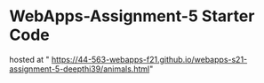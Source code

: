 # WebApps-Assignment-5 Starter Code
hosted at " https://44-563-webapps-f21.github.io/webapps-s21-assignment-5-deepthi39/animals.html"
